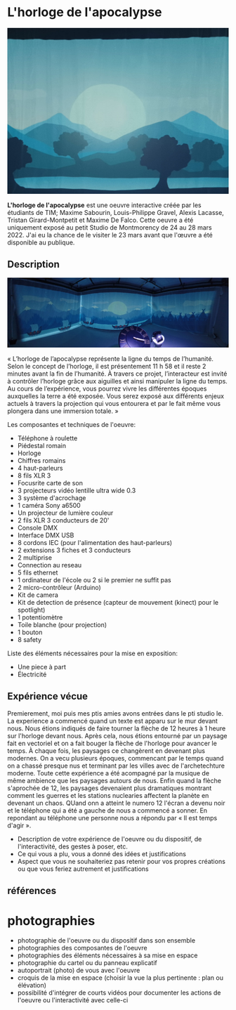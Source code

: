 # L'horloge de l'apocalypse
![projection_bleu](/moebius_horloge/medias/projection_bleu.jpg)

__L'horloge de l'apocalypse__ est une oeuvre interactive créée par les étudiants de TIM; Maxime Sabourin, Louis-Philippe Gravel, Alexis Lacasse, Tristan Girard-Montpetit et Maxime De Falco. Cette oeuvre a été uniquement exposé au petit Studio de Montmorency de 24 au 28 mars 2022. J'ai eu la chance de le visiter le 23 mars avant que l'œuvre a été disponible au publique.

## Description

![installation](/moebius_horloge/medias/installation.jpg)

« L’horloge de l’apocalypse représente la ligne du temps de l’humanité. Selon le concept de l’horloge, il est présentement 11 h 58 et il reste 2 minutes avant la fin de l’humanité. À travers ce projet, l’interacteur est invité à contrôler l’horloge grâce aux aiguilles et ainsi manipuler la ligne du temps. Au cours de l’expérience, vous pourrez vivre les différentes époques auxquelles la terre a été exposée. Vous serez exposé aux différents enjeux actuels à travers la projection qui vous entourera et par le fait même vous plongera dans une immersion totale. » 



Les composantes et techniques de l'oeuvre:

- Téléphone à roulette
- Piédestal romain
- Horloge
- Chiffres romains
- 4 haut-parleurs
- 8 fils XLR 3
- Focusrite carte de son
- 3 projecteurs vidéo lentille ultra wide 0.3
- 3 système d'acrochage
- 1 caméra Sony a6500
- Un projecteur de lumière couleur
- 2 fils XLR 3 conducteurs de 20'
- Console DMX
- Interface DMX USB
- 8 cordons IEC (pour l'alimentation des haut-parleurs)
- 2 extensions 3 fiches et 3 conducteurs
- 2 multiprise
- Connection au reseau
- 5 fils ethernet
- 1 ordinateur de l'école ou 2 si le premier ne suffit pas
- 2 micro-contrôleur (Arduino)
- Kit de camera
- Kit de detection de présence (capteur de mouvement (kinect) pour le spotlight)
- 1 potentiomètre
- Toile blanche (pour projection)
- 1 bouton
- 8 safety


Liste des éléments nécessaires pour la mise en exposition:

- Une piece à part
- Électricité

## Expérience vécue


Premierement, moi puis mes ptis amies avons entrées dans le pti studio le. La experience a commencé quand un texte est apparu sur le mur devant nous. Nous étions indiqués de faire tourner la flèche de 12 heures à 1 heure sur l'horloge devant nous. Après cela, nous étions entourné par un paysage fait en vectoriel et on a fait bouger la flèche de l'horloge pour avancer le temps. À chaque fois, les paysages ce changèrent en devenant plus modernes. On a vecu plusieurs époques, commencant par le temps quand on a chassé presque nus et terminant par les villes avec de l'archetechture moderne. Toute cette expérience a été acompagné par la musique de même ambience que les paysages autours de nous. Enfin quand la flèche s'aprochée de 12, les paysages devenaient plus dramatiques montrant comment les guerres et les stations nuclearies affectent la planète en devenant un chaos. QUand onn a atteint le numero 12 l'écran a devenu noir et le téléphone qui a été a gauche de nous a commencé a sonner. En repondant au téléphone une personne nous a répondu par « Il est temps d'agir ».




- Description de votre expérience de l'oeuvre ou du dispositif, de l'interactivité, des gestes à poser, etc.
-  Ce qui vous a plu, vous a donné des idées et justifications
-  Aspect que vous ne souhaiteriez pas retenir pour vos propres créations ou que vous feriez autrement et justifications

## références

# photographies
- photographie de l'oeuvre ou du dispositif dans son ensemble
- photographies des composantes de l'oeuvre
- photographies des éléments nécessaires à sa mise en espace
- photographie du cartel ou du panneau explicatif
- autoportrait (photo) de vous avec l'oeuvre
- croquis de la mise en espace (choisir la vue la plus pertinente : plan ou élévation)
- possibilité d'intégrer de courts vidéos pour documenter les actions de l'oeuvre ou l'interactivité avec celle-ci
